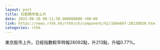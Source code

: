 ```yaml
---
layout: post
title: 日股開市後上升
date: 2022-08-30 08:11:50.000000000 +08:00
link: https://news.rthk.hk/rthk/ch/component/k2/1664697-20220830.htm
categories: rthk
---
```


東京股市上升。日經指數較早時報28092點，升213點，升幅0.77%。
